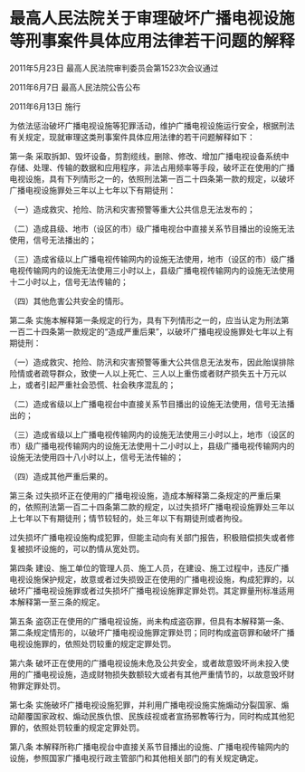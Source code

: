 # 最高人民法院关于审理破坏广播电视设施等刑事案件具体应用法律若干问题的解释

2011年5月23日 最高人民法院审判委员会第1523次会议通过

2011年6月7日 最高人民法院公告公布

2011年6月13日 施行

<!-- INFO END -->

为依法惩治破坏广播电视设施等犯罪活动，维护广播电视设施运行安全，根据刑法有关规定，现就审理这类刑事案件具体应用法律的若干问题解释如下：

第一条 采取拆卸、毁坏设备，剪割缆线，删除、修改、增加广播电视设备系统中存储、处理、传输的数据和应用程序，非法占用频率等手段，破坏正在使用的广播电视设施，具有下列情形之一的，依照刑法第一百二十四条第一款的规定，以破坏广播电视设施罪处三年以上七年以下有期徒刑：

（一）造成救灾、抢险、防汛和灾害预警等重大公共信息无法发布的；

（二）造成县级、地市（设区的市）级广播电视台中直接关系节目播出的设施无法使用，信号无法播出的；

（三）造成省级以上广播电视传输网内的设施无法使用，地市（设区的市）级广播电视传输网内的设施无法使用三小时以上，县级广播电视传输网内的设施无法使用十二小时以上，信号无法传输的；

（四）其他危害公共安全的情形。

第二条 实施本解释第一条规定的行为，具有下列情形之一的，应当认定为刑法第一百二十四条第一款规定的“造成严重后果”，以破坏广播电视设施罪处七年以上有期徒刑：

（一）造成救灾、抢险、防汛和灾害预警等重大公共信息无法发布，因此贻误排除险情或者疏导群众，致使一人以上死亡、三人以上重伤或者财产损失五十万元以上，或者引起严重社会恐慌、社会秩序混乱的；

（二）造成省级以上广播电视台中直接关系节目播出的设施无法使用，信号无法播出的；

（三）造成省级以上广播电视传输网内的设施无法使用三小时以上，地市（设区的市）级广播电视传输网内的设施无法使用十二小时以上，县级广播电视传输网内的设施无法使用四十八小时以上，信号无法传输的；

（四）造成其他严重后果的。

第三条 过失损坏正在使用的广播电视设施，造成本解释第二条规定的严重后果的，依照刑法第一百二十四条第二款的规定，以过失损坏广播电视设施罪处三年以上七年以下有期徒刑；情节较轻的，处三年以下有期徒刑或者拘役。

过失损坏广播电视设施构成犯罪，但能主动向有关部门报告，积极赔偿损失或者修复被损坏设施的，可以酌情从宽处罚。

第四条 建设、施工单位的管理人员、施工人员，在建设、施工过程中，违反广播电视设施保护规定，故意或者过失损毁正在使用的广播电视设施，构成犯罪的，以破坏广播电视设施罪或者过失损坏广播电视设施罪定罪处罚。其定罪量刑标准适用本解释第一至三条的规定。

第五条 盗窃正在使用的广播电视设施，尚未构成盗窃罪，但具有本解释第一条、第二条规定情形的，以破坏广播电视设施罪定罪处罚；同时构成盗窃罪和破坏广播电视设施罪的，依照处罚较重的规定定罪处罚。

第六条 破坏正在使用的广播电视设施未危及公共安全，或者故意毁坏尚未投入使用的广播电视设施，造成财物损失数额较大或者有其他严重情节的，以故意毁坏财物罪定罪处罚。

第七条 实施破坏广播电视设施犯罪，并利用广播电视设施实施煽动分裂国家、煽动颠覆国家政权、煽动民族仇恨、民族歧视或者宣扬邪教等行为，同时构成其他犯罪的，依照处罚较重的规定定罪处罚。

第八条 本解释所称广播电视台中直接关系节目播出的设施、广播电视传输网内的设施，参照国家广播电视行政主管部门和其他相关部门的有关规定确定。

